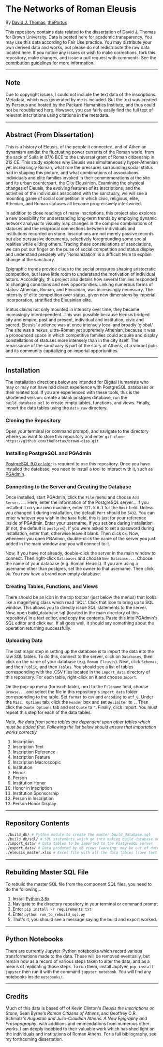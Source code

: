 # The Networks of Roman Eleusis

By [David J. Thomas](mailto:dave.a.base@gmail.com), [thePortus](http://thePortus.com)

This repository contains data related to the dissertation of David J. Thomas for Brown University. Data is posted here for academic transparency. You may use this data according to Fair Use practice. You may distribute your own derived data and works, but please do not redistribute the raw data located here. If you notice any issues or wish to make corrections, fork this repository, make changes, and issue a pull request with comments. See the [contribution guidelines](CONTRIBUTING.md) for more information.

---
## Note

Due to copyright issues, I could not include the text data of the inscriptions. Metadata, which was generated by me is included. But the text was created by Perseus and hosted by the Packard Humanities Institute, and thus could not be republished here. However, you can fairly easily find the full text of relevant inscriptions using citations in the metadata.

---
## Abstract (From Dissertation)

This is a history of Eleusis, of the people it connected, and of Athenian dynamism amidst the fluctuating power currents of the Roman world, from the sack of Sulla in 87/6 BCE to the universal grant of Roman citizenship in 212 CE. This study explores why Eleusis was simultaneously hyper-Athenian yet increasingly Roman, what role the pressures surrounding social status had in shaping this picture, and what combinations of associations individuals and elite families invoked in their commemorations at the site and its urban counterpart, the City Eleusinion. Examining the physical changes of Eleusis, the evolving features of its inscriptions, and the activities of the individuals associated with the sanctuary, we will see a mounting game of social competition in which civic, religious, elite, Athenian, and Roman statuses all became progressively intertwined.

In addition to close readings of many inscriptions, this project also explores a new possibility for understanding long-term trends by employing dynamic network analysis to visually map changes in the complex combinations of statuses and the reciprocal connections between individuals and institutions recorded on stone. Inscriptions are not merely passive records but also persuasive documents, selectively foregrounding some social realities while eliding others. Tracing these constellations of associations, we can put our finger on the pulse of social competition and status display and understand precisely why 'Romanization' is a difficult term to explain change at the sanctuary.

Epigraphic trends provide clues to the social pressures shaping aristocratic competition, but leave little room to understand the motivation of individual actors. Accordingly, this project also details how several families responded to changing conditions and new opportunities. Linking numerous forms of status: Athenian, Roman, and Eleusinian, was increasingly necessary. The intensity of elite competition over status, given new dimensions by imperial incorporation, stratified the Eleusinian elite.

Status claims not only mounted in intensity over time, they became increasingly interdependent. This was possible because Eleusis bridged city and empire, past and present, individual and institution, civic and sacred. Eleusis' audience was at once intensely local and broadly 'global.' The site was a nexus, ultra-Roman yet supremely Athenian, because it was a pronounced space in which competitive families could acquire and display constellations of statuses more intensely than in the city itself. The renaissance of the sanctuary is part of the story of Athens, of a vibrant polis and its community capitalizing on imperial opportunities.

---

## Installation

The installation directions below are intended for Digital Humanists who may or may not have had direct experience with PostgreSQL databases or their related tool. If you are experienced with these tools, this is the shortened version: create a blank postgres database, run the `build_database.sql` to create empty tables, functions, and views. Finally, import the data tables using the `data_raw` directory.

### Cloning the Repository

Open your terminal (or command prompt), and navigate to the directory where you want to store this repository and enter `git clone https://github.com/thePortus/brown-diss.git`

### Installing PostgreSQL and PGAdmin

[PostgreSQL 9.0 or later](https://www.postgresql.org/) is required to use this repository. Once you have installed the database, you need to install a tool to interact with it, such as [PGAdmin](https://www.pgadmin.org/).

### Connecting to the Server and Creating the Database

Once installed, start PGAdmin, click the `File` menu and choose `Add Server...`. Here, enter the information of the PostgreSQL server... If you installed it on your own machine, enter `127.0.0.1` for the `Host` field. Unless you changed it during installation, the default `Port` should be `5432`. You can enter whatever you wish in the `Name` field, this is just for your reference inside of PGAdmin. Enter your username, if you set one during installation (if not, the default is `postgres`). If you were asked to set a password during installation, enter that, otherwise leave it blank. Then click `Ok`. Now, whenever you open PGAdmin, double-click the name of the server you just added in the main window and you will connect to it.

Now, if you have not already, double-click the server in the main window to connect. Then right-click `Databases` and choose `New Database...`. Choose the name of your database (e.g. Roman Eleusis). If you are using a username other than postgres, set the owner to that username. Then click `Ok`. You now have a brand new empty database.

### Creating Tables, Functions, and Views

There should be an icon in the top toolbar (just below the menus) that looks like a magnifying class which read 'SQL'. Click that icon to bring up to SQL window. This allows you to directly issue SQL statements to the server. Now, open build_database.sql (located in the main directory of this repository) in a text editor, and copy the contents. Paste this into PGAdmin's SQL editor and click `Run`. If all goes well, it should say something about the operation returning successfully.

### Uploading Data

The last major step in setting up the database is to import the data into the raw SQL tables. To do this, connect to the server, click on `Databases`, then click on the name of your database (e.g. `Roman Eleusis`). Next, click `Schemas`, and then `Public`, and then `Tables`. You should see a list of tables corresponding with the .CSV files located in the `import_data` directory of this repository. For each table, right-click on it and choose `Import`.

On the pop-up menu (for each table), next to the `Filename` field, choose `Browse...` and select the file in this repository's `import_data` folder corresponding to the table. Set `format` to `csv` and `encoding` to `utf_8`. Under the `Misc. Options` tab, click the `Header` box and set `Delimiter` to `,`. Then click the `Quote Options` tab and set `Quote` to `"`. Finally, click import. You must repeat this step for each of the data tables.

*Note, the data from some tables are dependent upon other tables which must be added first. Following the list below should ensure that importation works correctly*
1. Inscription
2. Inscription Text
3. Inscription Reference
4. Inscription Feature
5. Inscription Macroscopic
6. Institution
7. Honor
8. Person
9. Institution Honor
10. Honor in Inscription
11. Institution Sponsorship
12. Person in Inscription
13. Person Honor Display

---

## Repository Contents

```bash
./build_db/ # Python module to create the master build_database.sql
./build_db/sql/ # SQL statements which go into making build_database.sql
./import_data/ # Data tables to be imported to the PostgreSQL server
./export_data/ # Data produced by dB views (warning: may be out of date)
./eleusis_master.xlsx # Excel file with all the data tables (save text table)
```

---
## Rebuilding Master SQL File

To rebuild the master SQL file from the component SQL files, you need to do the
following...
1. Install [Python 3.6x](https://python.org)
2. Navigate to the directory repository in your terminal or command prompt
3. Enter `pip install -r requirements.txt`
3. Enter `python run_to_rebuild_sql.py`
4. That's it, you should see a message saying the build and export worked.

---
## Python Notebooks

There are currently Jupyter iPython notebooks which record various transformations made to the data. These will be removed eventually, but remain now as a record of various steps taken to alter the data, and as a means of replicating those steps. To run them, install Juptyer, `pip install jupyter` then run it with the command `jupyter notebook`. You will find any notebooks inside `notebooks/`.

---

## Credits

Much of this data is based off of Kevin Clinton's _Eleusis the Inscriptions on Stone_, Sean Byrne's _Roman Citizens of Athens_, and Geoffrey C.R. Schmalz's _Augustan and Julio-Claudian Athens: A New Epigraphy and Prosopography_, with additions and emmendations from numerous other works. I am deeply indebted to their valuable work which has shed light on the individuals and institutions of Roman Athens. For a full bibliography, see my forthcoming dissertation.
